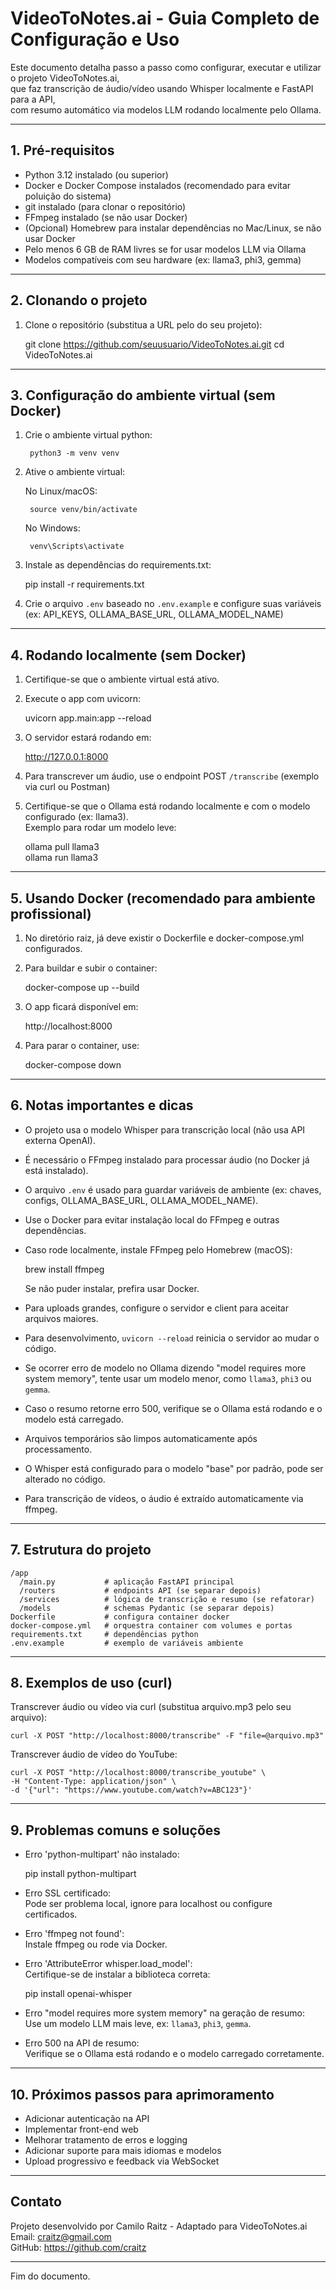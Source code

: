 # VideoToNotes.ai - Guia Completo de Configuração e Uso

Este documento detalha passo a passo como configurar, executar e utilizar o projeto VideoToNotes.ai,  
que faz transcrição de áudio/vídeo usando Whisper localmente e FastAPI para a API,  
com resumo automático via modelos LLM rodando localmente pelo Ollama.

---

## 1. Pré-requisitos

- Python 3.12 instalado (ou superior)  
- Docker e Docker Compose instalados (recomendado para evitar poluição do sistema)  
- git instalado (para clonar o repositório)  
- FFmpeg instalado (se não usar Docker)  
- (Opcional) Homebrew para instalar dependências no Mac/Linux, se não usar Docker  
- Pelo menos 6 GB de RAM livres se for usar modelos LLM via Ollama  
- Modelos compatíveis com seu hardware (ex: llama3, phi3, gemma)

---

## 2. Clonando o projeto

1. Clone o repositório (substitua a URL pelo do seu projeto):

    git clone https://github.com/seuusuario/VideoToNotes.ai.git
    cd VideoToNotes.ai

---

## 3. Configuração do ambiente virtual (sem Docker)

1. Crie o ambiente virtual python:

        python3 -m venv venv

2. Ative o ambiente virtual:

    No Linux/macOS:

        source venv/bin/activate

    No Windows:

        venv\Scripts\activate

3. Instale as dependências do requirements.txt:

    pip install -r requirements.txt

4. Crie o arquivo `.env` baseado no `.env.example` e configure suas variáveis (ex: API_KEYS, OLLAMA_BASE_URL, OLLAMA_MODEL_NAME)

---

## 4. Rodando localmente (sem Docker)

1. Certifique-se que o ambiente virtual está ativo.  
2. Execute o app com uvicorn:

    uvicorn app.main:app --reload

3. O servidor estará rodando em:

    http://127.0.0.1:8000

4. Para transcrever um áudio, use o endpoint POST `/transcribe` (exemplo via curl ou Postman)

5. Certifique-se que o Ollama está rodando localmente e com o modelo configurado (ex: llama3).  
   Exemplo para rodar um modelo leve:

    ollama pull llama3  
    ollama run llama3

---

## 5. Usando Docker (recomendado para ambiente profissional)

1. No diretório raiz, já deve existir o Dockerfile e docker-compose.yml configurados.  
2. Para buildar e subir o container:

    docker-compose up --build

3. O app ficará disponível em:

    http://localhost:8000

4. Para parar o container, use:

    docker-compose down

---

## 6. Notas importantes e dicas

- O projeto usa o modelo Whisper para transcrição local (não usa API externa OpenAI).  
- É necessário o FFmpeg instalado para processar áudio (no Docker já está instalado).  
- O arquivo `.env` é usado para guardar variáveis de ambiente (ex: chaves, configs, OLLAMA_BASE_URL, OLLAMA_MODEL_NAME).  
- Use o Docker para evitar instalação local do FFmpeg e outras dependências.  
- Caso rode localmente, instale FFmpeg pelo Homebrew (macOS):

    brew install ffmpeg

  Se não puder instalar, prefira usar Docker.

- Para uploads grandes, configure o servidor e client para aceitar arquivos maiores.  
- Para desenvolvimento, `uvicorn --reload` reinicia o servidor ao mudar o código.  
- Se ocorrer erro de modelo no Ollama dizendo "model requires more system memory", tente usar um modelo menor, como `llama3`, `phi3` ou `gemma`.  
- Caso o resumo retorne erro 500, verifique se o Ollama está rodando e o modelo está carregado.  
- Arquivos temporários são limpos automaticamente após processamento.  
- O Whisper está configurado para o modelo "base" por padrão, pode ser alterado no código.  
- Para transcrição de vídeos, o áudio é extraído automaticamente via ffmpeg.

---

## 7. Estrutura do projeto

    /app
      /main.py           # aplicação FastAPI principal
      /routers           # endpoints API (se separar depois)
      /services          # lógica de transcrição e resumo (se refatorar)
      /models            # schemas Pydantic (se separar depois)
    Dockerfile           # configura container docker
    docker-compose.yml   # orquestra container com volumes e portas
    requirements.txt     # dependências python
    .env.example         # exemplo de variáveis ambiente

---

## 8. Exemplos de uso (curl)

Transcrever áudio ou vídeo via curl (substitua arquivo.mp3 pelo seu arquivo):

    curl -X POST "http://localhost:8000/transcribe" -F "file=@arquivo.mp3"

Transcrever áudio de vídeo do YouTube:

    curl -X POST "http://localhost:8000/transcribe_youtube" \
    -H "Content-Type: application/json" \
    -d '{"url": "https://www.youtube.com/watch?v=ABC123"}'

---

## 9. Problemas comuns e soluções

- Erro 'python-multipart' não instalado:  

    pip install python-multipart

- Erro SSL certificado:  
  Pode ser problema local, ignore para localhost ou configure certificados.

- Erro 'ffmpeg not found':  
  Instale ffmpeg ou rode via Docker.

- Erro 'AttributeError whisper.load_model':  
  Certifique-se de instalar a biblioteca correta:  

    pip install openai-whisper

- Erro "model requires more system memory" na geração de resumo:  
  Use um modelo LLM mais leve, ex: `llama3`, `phi3`, `gemma`.

- Erro 500 na API de resumo:  
  Verifique se o Ollama está rodando e o modelo carregado corretamente.

---

## 10. Próximos passos para aprimoramento

- Adicionar autenticação na API  
- Implementar front-end web  
- Melhorar tratamento de erros e logging  
- Adicionar suporte para mais idiomas e modelos  
- Upload progressivo e feedback via WebSocket

---

## Contato

Projeto desenvolvido por Camilo Raitz - Adaptado para VideoToNotes.ai  
Email: craitz@gmail.com  
GitHub: https://github.com/craitz

---

Fim do documento.